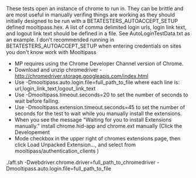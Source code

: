 These tests open an instance of chrome to run in.  They can be brittle and are most useful in manually verifing things are working as they should initially designed to be run with a BETATESTERS_AUTOACCEPT_SETUP defined mooltipass.hex.  A list of comma delimited login urls, login link text, and logout link text should be defined in a file.  See AutoLoginTestData.txt as an example.  I don't recommended running in BETATESTERS_AUTOACCEPT_SETUP when entering credentials on sites you don't know work with Mooltipass

- MP requires using the Chrome Developer Channel version of Chrome.
- Download and unzip chromedriver - http://chromedriver.storage.googleapis.com/index.html
- Use -Dmooltipass.auto.login.file=full_path_to_file where each line is: url,login_link_text,logout_link_text
- Use -Dmooltipass.timeout.seconds=20 to set the number of seconds to wait before failing.
- Use -Dmooltipass.extension.timeout.seconds=45 to set the number of seconds for the test to wait while you manually install the extensions.
- When you see the message "Waiting for you to install Extensions manually." install chrome.hid-app and chrome.ext manually (Click the Developement
- Mode checkbox in the upper right of chromes extensions page, then click Load Unpacked Extension..., and select from mooltipass/authentication_clients )


./aft.sh -Dwebdriver.chrome.driver=full_path_to_chromedriver -Dmooltipass.auto.login.file=full_path_to_file

